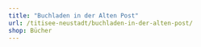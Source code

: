 ```yaml
---
title: "Buchladen in der Alten Post"
url: /titisee-neustadt/buchladen-in-der-alten-post/
shop: Bücher
---
```


